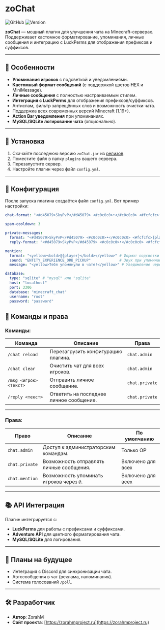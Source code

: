# **zoChat**
![GitHub](https://img.shields.io/github/license/ZorahM/zoChat) ![Version](https://img.shields.io/badge/version-1.0.0-blue)

**zoChat** — мощный плагин для улучшения чата на Minecraft-серверах. Поддерживает кастомное форматирование, упоминания, личные сообщения и интеграцию с LuckPerms для отображения префиксов и суффиксов.

---

## 📜 **Особенности**
- **Упоминания игроков** с подсветкой и уведомлениями.
- **Кастомный формат сообщений** (с поддержкой цветов HEX и MiniMessage).
- **Личные сообщения** с полностью настраиваемым стилем.
- **Интеграция с LuckPerms** для отображения префиксов/суффиксов.
- Антиспам, фильтр запрещённых слов и возможность очистки чата.
- Поддержка всех современных версий Minecraft (1.19+).
- **Action Bar уведомления** при упоминаниях.
- **MySQL/SQLite логирование чата** (опционально).

---

## 🔧 **Установка**
1. Скачайте последнюю версию `zoChat.jar` из [релизов](https://github.com/ZorahM/zoChat/releases).
2. Поместите файл в папку `plugins` вашего сервера.
3. Перезапустите сервер.
4. Настройте плагин через файл `config.yml`.

---

## 📁 **Конфигурация**

После запуска плагина создаётся файл `config.yml`. Вот пример настройки:
```yaml
chat-format: "<#d45079>SkyPvP</#d45079> <#c0c0c0>•</#c0c0c0> <#fcfcfc>{player} <#c0c0c0>›</#c0c0c0> {message}"

spam-cooldown: 3

private-messages:
  format: "<#d45079>SkyPvP</#d45079> <#c0c0c0>•</#c0c0c0> <#fcfcfc>{player} <#c0c0c0>›</#c0c0c0> {message}"
  reply-format: "<#d45079>SkyPvP</#d45079> <#c0c0c0>•</#c0c0c0> <#fcfcfc>Вы <#c0c0c0>›</#c0c0c0> {message}"

mention:
  format: "<yellow><bold>@{player}</bold></yellow>" # Формат подсветки упоминания
  sound: "ENTITY_EXPERIENCE_ORB_PICKUP"             # Звук при упоминании
  message: "<yellow>Тебя упомянули в чате!</yellow>" # Уведомление через Action Bar

database:
  type: "sqlite" # "mysql" или "sqlite"
  host: "localhost"
  port: 3306
  database: "minecraft_chat"
  username: "root"
  password: "password"
```
## 📜 **Команды и права**

### **Команды:**

| Команда               | Описание                                      | Права           |
|-----------------------|----------------------------------------------|-----------------|
| `/chat reload`        | Перезагрузить конфигурацию плагина.           | `chat.admin`    |
| `/chat clear`         | Очистить чат для всех игроков.                | `chat.admin`    |
| `/msg <игрок> <текст>` | Отправить личное сообщение.                   | `chat.private`  |
| `/reply <текст>`      | Ответить на последнее личное сообщение.       | `chat.private`  |

---

### **Права:**

| Право           | Описание                                      | По умолчанию     |
|------------------|----------------------------------------------|------------------|
| `chat.admin`     | Доступ к администраторским командам.          | Только OP        |
| `chat.private`   | Возможность отправлять личные сообщения.      | Включено для всех|
| `chat.mention`   | Возможность упоминать игроков через `@`.      | Включено для всех|

---

## 📚 **API Интеграция**

Плагин интегрируется с:
- **LuckPerms** для работы с префиксами и суффиксами.
- **Adventure API** для цветного форматирования чата.
- **MySQL/SQLite** для логирования.

---

## 🚀 **Планы на будущее**

- Интеграция с Discord для синхронизации чата.
- Автосообщения в чат (реклама, напоминания).
- Система голосований `/poll`.

---

## 🛠 **Разработчик**

- **Автор**: ZorahM
- **Сайт проекта**: [https://zorahmproject.ru](https://zorahmproject.ru)
